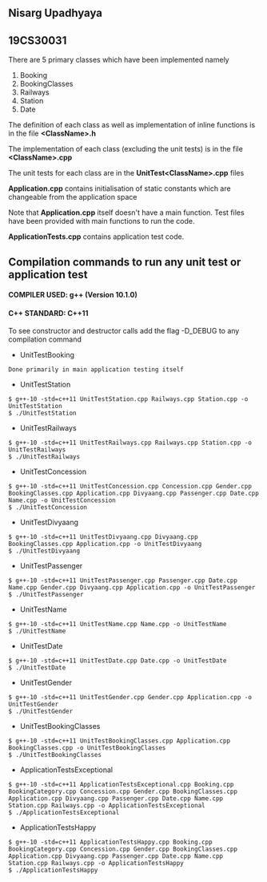 ## Nisarg Upadhyaya
## 19CS30031

There are 5 primary classes which have been implemented namely
1. Booking
2. BookingClasses
3. Railways
4. Station
5. Date

The definition of each class as well as implementation of inline functions is in the file **\<ClassName\>.h**

The implementation of each class (excluding the unit tests) is in the file **\<ClassName\>.cpp**

The unit tests for each class are in the **UnitTest\<ClassName\>.cpp** files

**Application.cpp** contains initialisation of static constants which are changeable from the application space

Note that **Application.cpp** itself doesn't have a main function. Test files have been provided with main functions to run the code.

**ApplicationTests.cpp** contains application test code.

## Compilation commands to run any unit test or application test

#### COMPILER USED: g++ (Version 10.1.0)
#### C++ STANDARD: C++11

To see constructor and destructor calls add the flag -D_DEBUG to any compilation command

- UnitTestBooking
```
Done primarily in main application testing itself
```

- UnitTestStation
```
$ g++-10 -std=c++11 UnitTestStation.cpp Railways.cpp Station.cpp -o UnitTestStation
$ ./UnitTestStation
```

- UnitTestRailways
```
$ g++-10 -std=c++11 UnitTestRailways.cpp Railways.cpp Station.cpp -o UnitTestRailways
$ ./UnitTestRailways
```

- UnitTestConcession
```
$ g++-10 -std=c++11 UnitTestConcession.cpp Concession.cpp Gender.cpp BookingClasses.cpp Application.cpp Divyaang.cpp Passenger.cpp Date.cpp Name.cpp -o UnitTestConcession
$ ./UnitTestConcession
```

- UnitTestDivyaang
```
$ g++-10 -std=c++11 UnitTestDivyaang.cpp Divyaang.cpp BookingClasses.cpp Application.cpp -o UnitTestDivyaang
$ ./UnitTestDivyaang
```

- UnitTestPassenger
```
$ g++-10 -std=c++11 UnitTestPassenger.cpp Passenger.cpp Date.cpp Name.cpp Gender.cpp Divyaang.cpp Application.cpp -o UnitTestPassenger
$ ./UnitTestPassenger
```

- UnitTestName
```
$ g++-10 -std=c++11 UnitTestName.cpp Name.cpp -o UnitTestName
$ ./UnitTestName
```

- UnitTestDate
```
$ g++-10 -std=c++11 UnitTestDate.cpp Date.cpp -o UnitTestDate
$ ./UnitTestDate
```

- UnitTestGender
```
$ g++-10 -std=c++11 UnitTestGender.cpp Gender.cpp Application.cpp -o UnitTestGender
$ ./UnitTestGender
```

- UnitTestBookingClasses
```
$ g++-10 -std=c++11 UnitTestBookingClasses.cpp Application.cpp BookingClasses.cpp -o UnitTestBookingClasses
$ ./UnitTestBookingClasses
```

- ApplicationTestsExceptional
```
$ g++-10 -std=c++11 ApplicationTestsExceptional.cpp Booking.cpp BookingCategory.cpp Concession.cpp Gender.cpp BookingClasses.cpp Application.cpp Divyaang.cpp Passenger.cpp Date.cpp Name.cpp Station.cpp Railways.cpp -o ApplicationTestsExceptional
$ ./ApplicationTestsExceptional
```

- ApplicationTestsHappy
```
$ g++-10 -std=c++11 ApplicationTestsHappy.cpp Booking.cpp BookingCategory.cpp Concession.cpp Gender.cpp BookingClasses.cpp Application.cpp Divyaang.cpp Passenger.cpp Date.cpp Name.cpp Station.cpp Railways.cpp -o ApplicationTestsHappy
$ ./ApplicationTestsHappy
```
